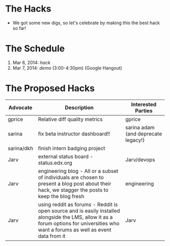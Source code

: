 # The Hacks

* We got some new digs, so let's celebrate by making this the best hack so far!

# The Schedule
1. Mar 6, 2014: *hack*
2. Mar 7, 2014: *demo* (3:00-4:30pm) (Google Hangout)

# The Proposed Hacks

| Advocate | Description | Interested Parties |
|----------|-------------|--------------------|
| gprice | Relative diff quality metrics | gprice |
| sarina | fix beta instructor dashboard!! | sarina adam (and deprecate legacy!) |
| sarina/dkh | finish intern badging project | |
| Jarv | external status board - status.edx.org |   Jarv/devops |
| Jarv | engineering blog - All or a subset of individuals are chosen to present a blog post about their hack, we stagger the posts to keep the blog fresh |  engineering |
| Jarv | using reddit as forums - Reddit is open source and is easily installed alongside the LMS, allow it as a forum options for universities who want a forums as well as event data from it | Jarv |